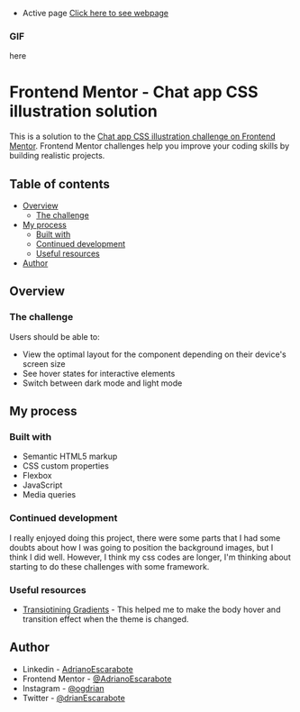 - Active page [Click here to see webpage](https://adrianoescarabote.github.io/Chat-app-illustration-with-HTML-CSS-JS/)

### GIF

here

# Frontend Mentor - Chat app CSS illustration solution

This is a solution to the [Chat app CSS illustration challenge on Frontend Mentor](https://www.frontendmentor.io/challenges/chat-app-css-illustration-O5auMkFqY). Frontend Mentor challenges help you improve your coding skills by building realistic projects. 

## Table of contents

- [Overview](#overview)
  - [The challenge](#the-challenge)
- [My process](#my-process)
  - [Built with](#built-with)
  - [Continued development](#continued-development)
  - [Useful resources](#useful-resources)
- [Author](#author)

## Overview

### The challenge

Users should be able to:

- View the optimal layout for the component depending on their device's screen size
- See hover states for interactive elements
- Switch between dark mode and light mode

## My process

### Built with

- Semantic HTML5 markup
- CSS custom properties
- Flexbox
- JavaScript
- Media queries

### Continued development

I really enjoyed doing this project, there were some parts that I had some doubts about how I was going to position the background images, but I think I did well. However, I think my css codes are longer, I'm thinking about starting to do these challenges with some framework.

### Useful resources

- [Transiotining Gradients](https://codepen.io/chriscoyier/pen/eRbLWP) - This helped me to make the body hover and transition effect when the theme is changed.

## Author

- Linkedin - [AdrianoEscarabote](https://www.linkedin.com/in/adriano-escarabote-944b02233/)
- Frontend Mentor - [@AdrianoEscarabote](https://www.frontendmentor.io/profile/AdrianoEscarabote)
- Instagram - [@ogdrian](https://www.instagram.com/ogdrian/)
- Twitter - [@drianEscarabote](https://twitter.com/drianEscarabote)